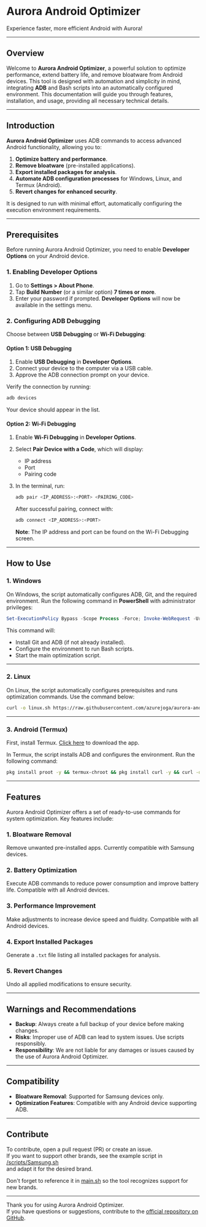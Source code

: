 # Aurora Android Optimizer
Experience faster, more efficient Android with Aurora!

---

## Overview

Welcome to **Aurora Android Optimizer**, a powerful solution to optimize performance, extend battery life, and remove bloatware from Android devices. This tool is designed with automation and simplicity in mind, integrating **ADB** and Bash scripts into an automatically configured environment. This documentation will guide you through features, installation, and usage, providing all necessary technical details.

---

## **Introduction**

**Aurora Android Optimizer** uses ADB commands to access advanced Android functionality, allowing you to:

1. **Optimize battery and performance**.
2. **Remove bloatware** (pre-installed applications).
3. **Export installed packages for analysis**.
4. **Automate ADB configuration processes** for Windows, Linux, and Termux (Android).
5. **Revert changes for enhanced security**.

It is designed to run with minimal effort, automatically configuring the execution environment requirements.

---

## **Prerequisites**

Before running Aurora Android Optimizer, you need to enable **Developer Options** on your Android device.

### 1. Enabling Developer Options
1. Go to **Settings > About Phone**.
2. Tap **Build Number** (or a similar option) **7 times or more**.
3. Enter your password if prompted. **Developer Options** will now be available in the settings menu.

### 2. Configuring ADB Debugging
Choose between **USB Debugging** or **Wi-Fi Debugging**:

#### **Option 1: USB Debugging**
1. Enable **USB Debugging** in **Developer Options**.
2. Connect your device to the computer via a USB cable.
3. Approve the ADB connection prompt on your device.

Verify the connection by running:
```bash
adb devices
```

Your device should appear in the list.

#### **Option 2: Wi-Fi Debugging**
1. Enable **Wi-Fi Debugging** in **Developer Options**.
2. Select **Pair Device with a Code**, which will display:
   - IP address
   - Port
   - Pairing code
3. In the terminal, run:
   ```bash
   adb pair <IP_ADDRESS>:<PORT> <PAIRING_CODE>
   ```
   After successful pairing, connect with:
   ```bash
   adb connect <IP_ADDRESS>:<PORT>
   ```

   **Note**: The IP address and port can be found on the Wi-Fi Debugging screen.

---

## **How to Use**

### **1. Windows**
On Windows, the script automatically configures ADB, Git, and the required environment. Run the following command in **PowerShell** with administrator privileges:

```powershell
Set-ExecutionPolicy Bypass -Scope Process -Force; Invoke-WebRequest -Uri https://raw.githubusercontent.com/azurejoga/aurora-android-optimizer/refs/heads/master/windows.ps1 -OutFile windows.ps1; .\windows.ps1
```

This command will:
- Install Git and ADB (if not already installed).
- Configure the environment to run Bash scripts.
- Start the main optimization script.

---

### **2. Linux**
On Linux, the script automatically configures prerequisites and runs optimization commands. Use the command below:

```bash
curl -o linux.sh https://raw.githubusercontent.com/azurejoga/aurora-android-optimizer/refs/heads/master/linux.sh && chmod +x linux.sh && ./linux.sh
```

---

### **3. Android (Termux)**
First, install Termux. [Click here](https://github.com/termux/termux-app/releases#js-repo-pjax-container) to download the app.

In Termux, the script installs ADB and configures the environment. Run the following command:

```bash
pkg install proot -y && termux-chroot && pkg install curl -y && curl -o android.sh https://github.com/azurejoga/aurora-android-optimizer/raw/refs/heads/master/android.sh && chmod +x android.sh && ./android.sh
```

---

## **Features**

Aurora Android Optimizer offers a set of ready-to-use commands for system optimization. Key features include:

### 1. **Bloatware Removal**
Remove unwanted pre-installed apps. Currently compatible with Samsung devices.

### 2. **Battery Optimization**
Execute ADB commands to reduce power consumption and improve battery life. Compatible with all Android devices.

### 3. **Performance Improvement**
Make adjustments to increase device speed and fluidity. Compatible with all Android devices.

### 4. **Export Installed Packages**
Generate a `.txt` file listing all installed packages for analysis.

### 5. **Revert Changes**
Undo all applied modifications to ensure security.

---

## **Warnings and Recommendations**

- **Backup**: Always create a full backup of your device before making changes.
- **Risks**: Improper use of ADB can lead to system issues. Use scripts responsibly.
- **Responsibility**: We are not liable for any damages or issues caused by the use of Aurora Android Optimizer.

---

## **Compatibility**

- **Bloatware Removal**: Supported for Samsung devices only.
- **Optimization Features**: Compatible with any Android device supporting ADB.

---

## **Contribute**

To contribute, open a pull request (PR) or create an issue.  
If you want to support other brands, see the example script in  
[/scripts/Samsung.sh](https://github.com/azurejoga/aurora-android-optimizer/blob/master/scripts/samsung.sh)  
and adapt it for the desired brand.

Don't forget to reference it in [main.sh](https://github.com/azurejoga/aurora-android-optimizer/blob/master/scripts/main.sh) so the tool recognizes support for new brands.

---

Thank you for using Aurora Android Optimizer.  
If you have questions or suggestions, contribute to the [official repository on GitHub](https://github.com/azurejoga/aurora-android-optimizer).
